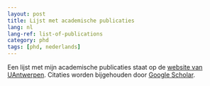 ```yaml
---
layout: post
title: Lijst met academische publicaties
lang: nl
lang-ref: list-of-publications
category: phd
tags: [phd, nederlands]
---
```


Een lijst met mijn academische publicaties staat op de [website van UAntwerpen](https://repository.uantwerpen.be/acadbib/irua/08896/). Citaties worden bijgehouden door [Google Scholar](https://scholar.google.be/citations?user=0mqoRekAAAAJ).
